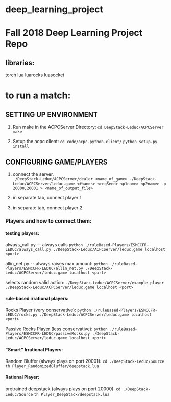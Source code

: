 # deep_learning_project
# Fall 2018 Deep Learning Project Repo


## libraries:
torch 
lua
luarocks
luasocket

# to run a match:


## SETTING UP ENVIRONMENT
1. Run make in the ACPCServer Directory: 
`cd DeepStack-Leduc/ACPCServer`
`make`

2. Setup the acpc client:
`cd code/acpc-python-client/`
`python setup.py install`


## CONFIGURING GAME/PLAYERS
1. connect the server.  
`./DeepStack-Leduc/ACPCServer/dealer <name_of_game> ./DeepStack-Leduc/ACPCServer/leduc.game <#hands> <rngSeed> <p1name> <p2name> -p 20000,20001 > <name_of_output_file>`

2. in separate tab, connect player 1
3. in separate tab, connect player 2


### Players and how to connect them:

#### testing players:

always_call.py -- always calls
`python ./ruleBased-Players/ESMCCFR-LEDUC/always_call.py ./DeepStack-Leduc/ACPCServer/leduc.game localhost <port>`

allin_net.py -- always raises max amount:
`python ./ruleBased-Players/ESMCCFR-LEDUC/allin_net.py ./DeepStack-Leduc/ACPCServer/leduc.game localhost <port>`

selects random valid action:
`./DeepStack-Leduc/ACPCServer/example_player ./DeepStack-Leduc/ACPCServer/leduc.game localhost <port>`

#### rule-based irrational players:

Rocks Player (very conservative):
`python ./ruleBased-Players/ESMCCFR-LEDUC/rocks.py ./DeepStack-Leduc/ACPCServer/leduc.game localhost <port>`

Passive Rocks Player (less conservative):
`python ./ruleBased-Players/ESMCCFR-LEDUC/passiveRocks.py ./DeepStack-Leduc/ACPCServer/leduc.game localhost <port>`

#### "Smart" Irrational Players:

Random Bluffer (always plays on port 20001):
`cd ./DeepStack-Leduc/Source`
`th Player_RandomizedBluffer/deepstack.lua`

#### Rational Player:

pretrained deepstack (always plays on port 20000):
`cd ./DeepStack-Leduc/Source`
`th Player_DeepStack/deepstack.lua`






